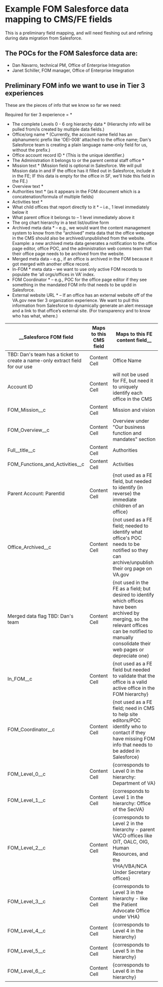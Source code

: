 # Example FOM Salesforce data mapping to CMS/FE fields

This is a preliminary field mapping, and will need fleshing out and refining during data migration from Salesforce. 

## The POCs for the FOM Salesforce data are:

- Dan Navarro, technical PM, Office of Enterprise Integration
- Janet Schiller, FOM manager, Office of Enterprise Integration

## Preliminary FOM info we want to use in Tier 3 experiences
These are the pieces of info that we know so far we need: 

Required for tier 3 experience = * 

- The complete Levels 0 - 6 org hierarchy data *  (Hierarchy info will be pulled from/is created by multiple data fields.)
- Office/org name *  (Currently, the account name field has an alphanumeric prefix like 'OEI-008' attached to the office name; Dan's Salesforce team is creating a plain language name-only field for us, without the prefix.) 
- Office account record ID * (This is the unique identifier.)
- The Administration it belongs to or the parent central staff office *
- Mission text * (Mission field is optional in Salesforce. We will pull Mission data in and IF the office has it filled out in Salesforce, include it in the FE; IF this data is empty for the office in SF, we'll hide this field in the FE.)
- Overview text *
- Authorities text * (as it appears in the FOM document which is a concatenation/formula of multiple fields)
- Activities text *
- What child offices that report directly to it * – i.e., 1 level immediately below it
- What parent office it belongs to – 1 level immediately above it
- The org chart hierarchy in a text list/outline form 
- Archived meta data * – e.g., we would want the content management system to know from the “archived” meta data that the office webpage in the CMS should also be archived/unpublished from the website. Example: a new archived meta data generates a notification to the office page editor, office POC, and the administration web comms team that their office page needs to be archived from the website.  
- Merged meta data – e.g., if an office is archived in the FOM because it got merged with another office record.  
- In-FOM * meta data – we want to use only active FOM records to populate the ‘all orgs/offices in VA’ index.
- FOM Coordinator * – e.g., POC for the office page editor if they see something in the mandated FOM info that needs to be updd in Salesforce.
- External website URL * – If an office has an external website off of the VA.gov new tier 3 organization experience. We want to pull this information from Salesforce to dynamically generate an alert message and a link to that office’s external  site. (For transparency and to know who has what, where.)



| __Salesforce FOM field  | Maps to this CMS field | Maps to this FE content field__ |
| ------------- | ------------- | ------------- |
| TBD: Dan's team has a ticket to create a name-only extract field for our use  | Content Cell  | Office Name  |
| Account ID  | Content Cell  | will not be used for FE, but need it to uniquely identify each office in the CMS  |
| FOM_Mission__c  | Content Cell  | Mission and vision |
| FOM_Overview__c  | Content Cell  | Overview under "Our business function and mandates" section  |
| Full__title__c  | Content Cell  | Authorities  |
| FOM_Functions_and_Activities__c  | Content Cell  | Activities  |
| Parent Account: ParentId  | Content Cell  | {not used as a FE field, but needed to identify (in reverse) the immediate children of an office}  |
| Office_Archived__c    | Content Cell  | {not used as a FE field; needed to identify what office's POC needs to be notified so they can archive/unpublish their org page on VA.gov |
| Merged data flag TBD: Dan's team   | Content Cell  | {not used in the FE as a field; but desired to identify which offices have been archived by merging, so the relevant offices can be notified to manually consolidate their web pages or depreciate one}  |
| In_FOM__c | Content Cell  | {not used as a FE field but needed to validate that the office is a valid active office in the FOM hierarchy}  |
| FOM_Coordinator__c  | Content Cell  | {not used as a FE field; need in CMS to help site editors/POC identify who to contact if they have missing FOM info that needs to be added in Salesforce} |
| FOM_Level_0__c  | Content Cell  | {corresponds to Level 0 in the hierarchy: Department of VA}  |
| FOM_Level_1__c  | Content Cell  | {corresponds to Level 1 in the hierarchy: Office of the SecVA}  |
| FOM_Level_2__c  | Content Cell  | {corresponds to Level 2 in the hierarchy - parent VACO offices like OIT, OALC, OIG, Human Resources, and the VHA/VBA/NCA Under Secretary offices}  |
| FOM_Level_3__c  | Content Cell  | {corresponds to Level 3 in the hierarchy - like the Patient Advocate Office under VHA} |
| FOM_Level_4__c  | Content Cell  | {corresponds to Level 4 in the hierarchy} |
| FOM_Level_5__c  | Content Cell  | {corresponds to Level 5 in the hierarchy} |
| FOM_Level_6__c  | Content Cell  | {corresponds to Level 6 in the hierarchy} |

